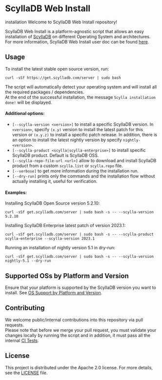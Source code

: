 # ScyllaDB Web Install

installation Welcome to ScyllaDB Web Install repository!  

ScyllaDB Web Install is a platform-agnostic script that allows an easy installation of [ScyllaDB](https://www.scylladb.com/) on different Operating System and architectures.  
For more information, ScyllaDB Web Install user doc can be found [here](https://opensource.docs.scylladb.com/stable/getting-started/install-scylla/scylla-web-installer.html).

## Usage
To install the latest stable open source version, run:
```shell
curl -sSf https://get.scylladb.com/server | sudo bash
```
The script will automatically detect your operating system and will install all the required packages / dependencies.  
At the end of the successful installation, the message `Scylla installation done!` will be displayed.

#### Additional options:
- `[--scylla-version <version>]` to install a specific ScyllaDB version.
In `<version>`, specify `(x.y)` version to install the latest patch for this version or `(x.y.z)` to install a specific patch release. In addition, there is an option to install the latest nightly version by specify `nightly-<version>`.
- `[--scylla-product <scylla|scylla-enterprise>]` to install specific ScyllaDB product. Default is ScyllaDB OSS.
- `[--scylla-repo-file-url <url>]` allow to download and install ScyllaDB product from a custom `scylla.list` or `scylla.repo` file.
- `[--verbose]` to get more information during the installation run.
- `[--dry-run]` prints only the commands and the installation flow without actually installing it, useful for verification.

#### Examples:
Installing ScyllaDB Open Source version 5.2.10:
```shell
curl -sSf get.scylladb.com/server | sudo bash -s -- --scylla-version 5.2.10
```
Installing ScyllaDB Enterprise latest patch of version 2023.1:
```shell
curl -sSf get.scylladb.com/server | sudo bash -s -- --scylla-product scylla-enterprise --scylla-version 2023.1
```
Running an installation of nightly version 5.1 in dry-run:
```shell
curl -sSf get.scylladb.com/server | sudo bash -s -- --scylla-version nightly-5.1 --dry-run
```

## Supported OSs by Platform and Version
Ensure that your platform is supported by the ScyllaDB version you want to install.
See [OS Support by Platform and Version](https://opensource.docs.scylladb.com/stable/getting-started/os-support.html).

## Contributing
We welcome public/internal contributions into this repository via pull requests.  
Please note that before we merge your pull request, you must validate your changes locally by
running the script and in addition, it must pass all the internal [CI Tests](.github/workflows/test.yml).

## License
This project is distributed under the Apache 2.0 license. For more details, see the [LICENSE](LICENSE) file.